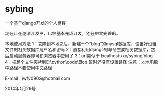 sybing
======



一个基于django开发的个人博客

现在正在逐渐开发中，已经基本完成开发，还在继续完善的。

本地使用方法
1：克隆到本地之后，新建一个“blog”的mysql数据库，设置好设置文件的相关数据库用户名和密码
2：直接利用django的命令生成相关数据库，然后启动服务器即可在浏览器中使用了
3：url类似于 localhost:xxx/sybing/blog
4：把整个文件夹拷到E:\python\code\Blog,暂时还没有设置路径
注意：本地电脑中路径不要使用中文路径


E-mail：jwfy0902@hotmail.com

2014年4月29号

